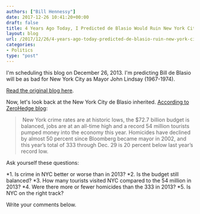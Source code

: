 ```yaml
---
authors: ["Bill Hennessy"]
date: 2017-12-26 10:41:20+00:00
draft: false
title: 4 Years Ago Today, I Predicted de Blasio Would Ruin New York City
layout: blog
url: /2017/12/26/4-years-ago-today-predicted-de-blasio-ruin-new-york-city/
categories:
- Politics
type: "post"
---
```


I'm scheduling this blog on December 26, 2013. I'm predicting Bill de Blasio will be as bad for New York City as Mayor John Lindsay (1967-1974).

[Read the original blog here](https://wp.me/p3daxv-3GK).

Now, let's look back at the New York City de Blasio inherited. [According to ZeroHedge blog](https://www.zerohedge.com/news/2014-01-01/bill-de-blasio-inaugurated-109th-mayor-new-york-city-live-webcast):



>  New York crime rates are at historic lows, the $72.7 billion budget is balanced, jobs are at an all-time high and a record 54 million tourists pumped money into the economy this year. Homicides have declined by almost 50 percent since Bloomberg became mayor in 2002, and this year’s total of 333 through Dec. 29 is 20 percent below last year’s record low.



Ask yourself these questions:




*1. Is crime in NYC better or worse than in 2013?
*2. Is the budget still balanced?
*3. How many tourists visited NYC compared to the 54 million in 2013?
*4. Were there more or fewer homicides than the 333 in 2013?
*5. Is NYC on the right track?


Write your comments below.


